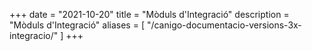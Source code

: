 +++
date        = "2021-10-20"
title       = "Mòduls d'Integració"
description = "Mòduls d'Integració"
aliases       = [
"/canigo-documentacio-versions-3x-integracio/"
]
+++



